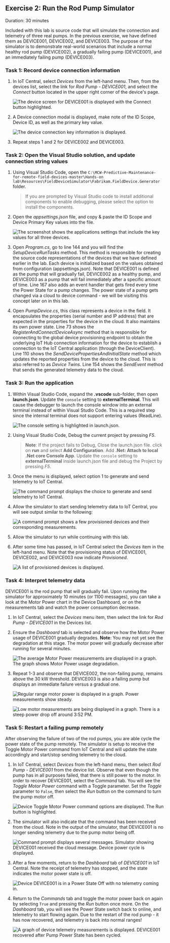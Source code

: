 
## Exercise 2: Run the Rod Pump Simulator

Duration: 30 minutes

Included with this lab is source code that will simulate the connection and telemetry of three real pumps. In the previous exercise, we have defined them as DEVICE001, DEVICE002, and DEVICE003. The purpose of the simulator is to demonstrate real-world scenarios that include a normal healthy rod pump (DEVICE002), a gradually failing pump (DEVICE001), and an immediately failing pump (DEVICE003).

### Task 1: Record device connection information

1. In IoT Central, select _Devices_ from the left-hand menu. Then, from the devices list, select the link for _Rod Pump - DEVICE001_, and select the _Connect_ button located in the upper right corner of the device's page.

    ![The device screen for DEVICE001 is displayed with the Connect button highlighted.](media/device-connect-menu.png "DEVICE001 Screen")

2. A Device connection modal is displayed, make note of the ID Scope, Device ID, as well as the primary key value.

    ![The device connection key information is displayed.](media/device-connection-info.png "Device Connection Info")

3. Repeat steps 1 and 2 for DEVICE002 and DEVICE003.

### Task 2: Open the Visual Studio solution, and update connection string values

1. Using Visual Studio Code, open the `C:\MCW-Predictive-Maintenance-for-remote-field-devices-master\Hands-on lab\Resources\FieldDeviceSimulator\Fabrikam.FieldDevice.Generator` folder.

    > If you are prompted by Visual Studio code to install additional components to enable debugging, please select the option to install the components.

2. Open the _appsettings.json_ file, and copy & paste the ID Scope and Device Primary Key values into the file.

    ![The screenshot shows the applications settings that include the key values for all three devices.](media/appsettings-updated.png "Updated appsettings.json")

3. Open _Program.cs_, go to line 144 and you will find the _SetupDeviceRunTasks_ method. This method is responsible for creating the source code representations of the devices that we have defined earlier in the lab. Each device is initialized based on the values obtained from configuration (appsettings.json). Note that DEVICE001 is defined as the pump that will gradually fail, DEVICE002 as a healthy pump, and DEVICE003 as a pump that will fail immediately after a specific amount of time. Line 167 also adds an event handler that gets fired every time the Power State for a pump changes. The power state of a pump gets changed via a cloud to device command - we will be visiting this concept later on in this lab.

4. Open _PumpDevice.cs_, this class represents a device in the field. It encapsulates the properties (serial number and IP address) that are expected in the properties for the device in the cloud. It also maintains its own power state. Line 73 shows the _RegisterAndConnectDeviceAsync_ method that is responsible for connecting to the global device provisioning endpoint to obtain the underlying IoT Hub connection information for the device to establish a connection to the IoT Central application (through the DeviceClient). Line 110 shows the _SendDevicePropertiesAndInitialState_ method which updates the reported properties from the device to the cloud. This is also referred to as _Device Twins_. Line 154 shows the _SendEvent_ method that sends the generated telemetry data to the cloud.

### Task 3: Run the application

1. Within Visual Studio Code, expand the **.vscode** sub-folder, then open **launch.json**. Update the `console` setting to **externalTerminal**. This will cause the debugger to launch the console window into an external terminal instead of within Visual Studio Code. This is a required step since the internal terminal does not support entering values (ReadLine).

    ![The console setting is highlighted in launch.json.](media/vs-code-launch-settings.png "launch.json")

2. Using Visual Studio Code, Debug the current project by pressing _F5_.
    
    > **Note**: If the project fails to Debug, Close the launch.json file. click on **run** and select **Add Configuration**. Add **.Net: Attach to local .Net core Console App**. Update the `console` setting to **externalTerminal** inside launch.json file and debug the Project by pressing _F5_.

3. Once the menu is displayed, select option 1 to generate and send telemetry to IoT Central.

    ![The command prompt displays the choice to generate and send telemetry to IoT Central.](media/generate-and-send-telemetry.png "Generate and Send Telemetry to IoT Central")

4. Allow the simulator to start sending telemetry data to IoT Central, you will see output similar to the following:

    ![A command prompt shows a few provisioned devices and their corresponding measurements.](media/telemetry-data-generated.png "Sample Telemetry")

5. Allow the simulator to run while continuing with this lab.

6. After some time has passed, in IoT Central select the _Devices_ item in the left-hand menu. Note that the provisioning status of DEVICE001, DEVICE002, and DEVICE003 now indicate _Provisioned_.

    ![A list of provisioned devices is displayed.](media/provisioned-devices.png "Provisioned Devices")

### Task 4: Interpret telemetry data

DEVICE001 is the rod pump that will gradually fail. Upon running the simulator for approximately 10 minutes (or 1100 messages), you can take a look at the Motor Power chart in the Device Dashboard, or on the measurements tab and watch the power consumption decrease.

1. In IoT Central, select the _Devices_ menu item, then select the link for _Rod Pump - DEVICE001_ in the Devices list.

2. Ensure the _Dashboard_ tab is selected and observe how the Motor Power usage of DEVICE001 gradually degrades.  **Note**: You may not yet see the degradation at this stage. The motor power will gradually decrease after running for several minutes.

    ![The average Motor Power measurements are displayed in a graph. The graph shows Motor Power usage degradation.](media/device001-gradual-failure-power.png "Motor Power usage degradation")

3. Repeat 1-3 and observe that DEVICE002, the non-failing pump, remains above the 30 kW threshold. DEVICE003 is also a failing pump but displays an immediate failure versus a gradual one.

    ![Regular range motor power is displayed in a graph. Power measurements show steady.](media/device002-normal-operation.png "DEVICE002 Motor Power Chart")

    ![Low motor measurements are being displayed in a graph. There is a steep power drop off around 3:52 PM.](media/device003-immediate-failure.png "DEVICE003 Immediate Failure")

### Task 5: Restart a failing pump remotely

After observing the failure of two of the rod pumps, you are able cycle the power state of the pump remotely. The simulator is setup to receive the Toggle Motor Power command from IoT Central and will update the state accordingly and start/stop sending telemetry to the cloud.

1. In IoT Central, select _Devices_ from the left-hand menu, then select _Rod Pump - DEVICE001_ from the device list. Observe that even though the pump has in all purposes failed, that there is still power to the motor. In order to recover DEVICE001, select the _Command_ tab. You will see the _Toggle Motor Power_ command with a Toggle parameter. Set the _Toggle_ parameter to `False`, then select the _Run_ button on the command to turn the pump motor off.

    ![Device Toggle Motor Power command options are displayed. The Run button is highlighted.](media/device001-run-toggle-command.png "DEVICE001 Run Toggle Motor Power Command")

2. The simulator will also indicate that the command has been received from the cloud. Note in the output of the simulator, that DEVICE001 is no longer sending telemetry due to the pump motor being off.

    ![Command prompt displays several messages. Simulator showing DEVICE001 received the cloud message. Device power cycle is displayed.](media/device001-simulator-power-off.png "Simulator showing DEVICE001 received the cloud message")

3. After a few moments, return to the _Dashboard_ tab of _DEVICE001_ in IoT Central. Note the receipt of telemetry has stopped, and the state indicates the motor power state is off.

    ![Device DEVICE001 is in a Power State Off with no telemetry coming in.](media/device001-stopped-telemetry-power-state-off.png "Rod Pump DEVICE001 Measurements")

4. Return to the _Commands_ tab and toggle the motor power back on again by selecting `True` and pressing the _Run_ button once more. On the _Dashboard_ tab, you will see the Power State switch back to online, and telemetry to start flowing again. Due to the restart of the rod pump - it has now recovered, and telemetry is back into normal ranges!

    ![A graph of device telemetry measurements is displayed. DEVICE001 recovered after Pump Power State has been cycled.](media/device001-recovered-1.png "Instance of pump recovery")
